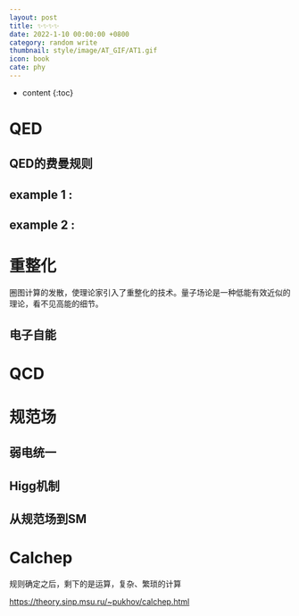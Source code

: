 ```yaml
---
layout: post
title: ✨✨✨✨
date: 2022-1-10 00:00:00 +0800
category: random write
thumbnail: style/image/AT_GIF/AT1.gif
icon: book
cate: phy
---
```

* content
{:toc}

# QED

## QED的费曼规则


## example 1 :



## example 2 :

# 重整化

圈图计算的发散，使理论家引入了重整化的技术。量子场论是一种低能有效近似的理论，看不见高能的细节。

## 电子自能



# QCD


# 规范场


## 弱电统一

## Higg机制

## 从规范场到SM


# Calchep

规则确定之后，剩下的是运算，复杂、繁琐的计算

https://theory.sinp.msu.ru/~pukhov/calchep.html



<script>
$(".post-content p img").css("filter","invert(1)");
</script>
